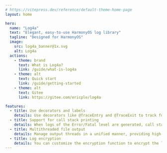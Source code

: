 ```yaml
---
# https://vitepress.dev/reference/default-theme-home-page
layout: home

hero:
  name: "Log4a"
  text: "Elegant, easy-to-use HarmonyOS log library"
  tagline: "Designed for HarmonyOS"
  image:
    src: log4a_banner@1x.svg
    alt: Log4a
  actions:
    - theme: brand
      text: What is Log4a?
      link: /guide/what-is-log4a
    - theme: alt
      text: Quick start
      link: /guide/getting-started
    - theme: alt
      text: Gitee
      link: https://gitee.com/ericple/log4a

features:
  - title: Use decorators and labels
    details: Use decorators like @TraceEntry and @TraceExit to track functions without having to write your own log code
  - title: Support for call stack printing
    details: When logs of the Error/Fatal level are generated, call stacks can be printed to facilitate clear log analysis and help locate faults
  - title: Multithreaded file output
    details: Manage output threads in a unified manner, providing high-performance log output experience
  - title: Log encryption
    details: You can customize the encryption function to encrypt the log flow output to the file to protect log security
---
```



